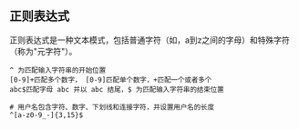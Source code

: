 ## 正则表达式



正则表达式是一种文本模式，包括普通字符（如，a到z之间的字母）和特殊字符（称为"元字符"）。

```
^ 为匹配输入字符串的开始位置
[0-9]+匹配多个数字， [0-9]匹配单个数字，+匹配一个或者多个
abc$匹配字母 abc 并以 abc 结尾，$ 为匹配输入字符串的结束位置
```



```shell
# 用户名包含字符、数字、下划线和连接字符，并设置用户名的长度
^[a-z0-9_-]{3,15}$
```








